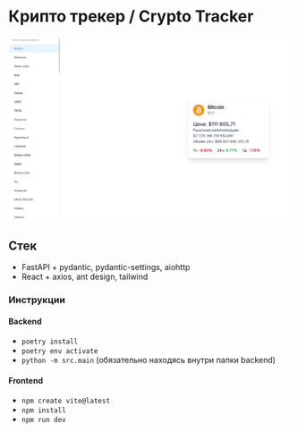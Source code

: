# Крипто трекер / Crypto Tracker
![project_app.png](docs/project_app.png)

## Стек
- FastAPI + pydantic, pydantic-settings, aiohttp
- React + axios, ant design, tailwind


### Инструкции
#### Backend
- `poetry install`
- `poetry env activate`
- `python -m src.main` (обязательно находясь внутри папки backend)

#### Frontend
- `npm create vite@latest`
- `npm install`
- `npm run dev`